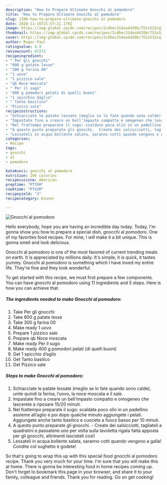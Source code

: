 ```yaml
---
description: "How to Prepare Ultimate Gnocchi al pomodoro"
title: "How to Prepare Ultimate Gnocchi al pomodoro"
slug: 1396-how-to-prepare-ultimate-gnocchi-al-pomodoro
date: 2020-11-16T21:57:21.176Z
image: https://img-global.cpcdn.com/recipes/2cdbec31dea4420b/751x532cq70/gnocchi-al-pomodoro-recipe-main-photo.jpg
thumbnail: https://img-global.cpcdn.com/recipes/2cdbec31dea4420b/751x532cq70/gnocchi-al-pomodoro-recipe-main-photo.jpg
cover: https://img-global.cpcdn.com/recipes/2cdbec31dea4420b/751x532cq70/gnocchi-al-pomodoro-recipe-main-photo.jpg
author: Roger Paul
ratingvalue: 4.9
reviewcount: 47271
recipeingredient:
- " Per gli gnocchi"
- "600 g patate lesse"
- "300 g farina 00"
- "1 uovo"
- "1 pizzico sale"
- "qb Noce moscata"
- " Per il sugo"
- "400 g pomodori pelati di quelli buoni"
- "1 spicchio daglio"
- " Tanto basilico"
- "Pizzico sale"
recipeinstructions:
- "Schiacciate le patate lessate (meglio se lo fate quando sono calde), unite quindi la farina, l’uovo, la noce moscata e il sale."
- "Impastate fino a creare un bell’impasto compatto e omogeneo che lascerete a riposare 15/20 minuti."
- "Nel frattempo preparate il sugo: scaldate poco olio in un padellino assieme all’aglio e poi dopo qualche minuto aggiungete i pelati. Aggiungete anche tanto basilico e cuocete a fuoco basso per 10 minuti."
- "A questo punto preparate gli gnocchi.  Create dei salsicciotti, tagliateli a quadratini e passatene uno per volta sulla tavoletta rigata fatta apposta per gli gnocchi, altrimenti lasciateli così!"
- "Lessateli in acqua bollente salata, saranno cotti quando vengono a galla! Condite col sughetto e godete!"
categories:
- Recipe
tags:
- gnocchi
- al
- pomodoro

katakunci: gnocchi al pomodoro 
nutrition: 294 calories
recipecuisine: American
preptime: "PT35M"
cooktime: "PT42M"
recipeyield: "3"
recipecategory: Dinner

---
```



![Gnocchi al pomodoro](https://img-global.cpcdn.com/recipes/2cdbec31dea4420b/751x532cq70/gnocchi-al-pomodoro-recipe-main-photo.jpg)

Hello everybody, hope you are having an incredible day today. Today, I'm gonna show you how to prepare a special dish, gnocchi al pomodoro. One of my favorites food recipes. For mine, I will make it a bit unique. This is gonna smell and look delicious.

Gnocchi al pomodoro is one of the most favored of current trending meals on earth. It is appreciated by millions daily. It's simple, it is quick, it tastes yummy. Gnocchi al pomodoro is something which I have loved my entire life. They're fine and they look wonderful.




To get started with this recipe, we must first prepare a few components. You can have gnocchi al pomodoro using 11 ingredients and 5 steps. Here is how you can achieve that.

<!--inarticleads1-->

##### The ingredients needed to make Gnocchi al pomodoro:

1. Take  Per gli gnocchi
1. Take 600 g patate lesse
1. Take 300 g farina 00
1. Make ready 1 uovo
1. Prepare 1 pizzico sale
1. Prepare qb Noce moscata
1. Make ready  Per il sugo
1. Make ready 400 g pomodori pelati (di quelli buoni)
1. Get 1 spicchio d’aglio
1. Get  Tanto basilico
1. Get Pizzico sale




<!--inarticleads2-->

##### Steps to make Gnocchi al pomodoro:

1. Schiacciate le patate lessate (meglio se lo fate quando sono calde), unite quindi la farina, l’uovo, la noce moscata e il sale.
1. Impastate fino a creare un bell’impasto compatto e omogeneo che lascerete a riposare 15/20 minuti.
1. Nel frattempo preparate il sugo: scaldate poco olio in un padellino assieme all’aglio e poi dopo qualche minuto aggiungete i pelati. Aggiungete anche tanto basilico e cuocete a fuoco basso per 10 minuti.
1. A questo punto preparate gli gnocchi.  - Create dei salsicciotti, tagliateli a quadratini e passatene uno per volta sulla tavoletta rigata fatta apposta per gli gnocchi, altrimenti lasciateli così!
1. Lessateli in acqua bollente salata, saranno cotti quando vengono a galla! Condite col sughetto e godete!




So that's going to wrap this up with this special food gnocchi al pomodoro recipe. Thank you very much for your time. I'm sure that you will make this at home. There is gonna be interesting food in home recipes coming up. Don't forget to bookmark this page in your browser, and share it to your family, colleague and friends. Thank you for reading. Go on get cooking!
